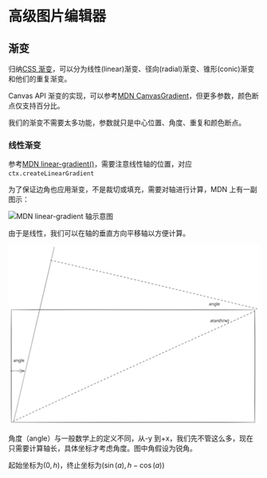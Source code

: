 # 高级图片编辑器

## 渐变

归纳[CSS 渐变](https://developer.mozilla.org/zh-CN/docs/Web/CSS/gradient)，可以分为线性(linear)渐变、径向(radial)渐变、锥形(conic)渐变和他们的重复渐变。

Canvas API 渐变的实现，可以参考[MDN CanvasGradient](https://developer.mozilla.org/zh-CN/docs/Web/API/CanvasGradient)，但更多参数，颜色断点仅支持百分比。

我们的渐变不需要太多功能，参数就只是中心位置、角度、重复和颜色断点。

### 线性渐变

参考[MDN linear-gradient()](https://developer.mozilla.org/zh-CN/docs/Web/CSS/gradient/linear-gradient)，需要注意线性轴的位置，对应`ctx.createLinearGradient`

为了保证边角也应用渐变，不是裁切或填充，需要对轴进行计算，MDN 上有一副图示：

![MDN linear-gradient 轴示意图](https://developer.mozilla.org/zh-CN/docs/Web/CSS/gradient/linear-gradient/linear-gradient.png)

由于是线性，我们可以在轴的垂直方向平移轴以方便计算。

![平移后](./assets/linear-gradient.svg)

角度（angle）与一般数学上的定义不同，从-y 到+x，我们先不管这么多，现在只需要计算轴长，具体坐标才考虑角度。图中角假设为锐角。

起始坐标为$(0,h)$，终止坐标为$(\sin(a),h-\cos(a))$
